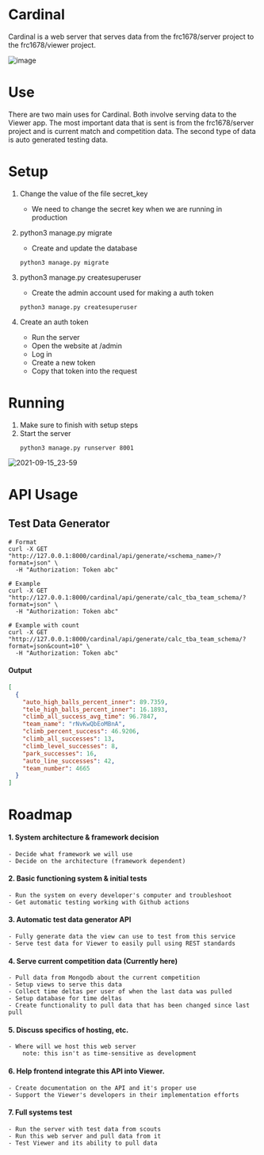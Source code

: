 # Cardinal
Cardinal is a web server that serves data from the frc1678/server project to the frc1678/viewer project.

![image](https://user-images.githubusercontent.com/35516367/134759890-bbc24731-eed9-42d2-94a0-822dc26c9d73.png)

# Use
There are two main uses for Cardinal. Both involve serving data to the Viewer app. The most important data that is sent is from the frc1678/server project and is current match and competition data. The second type of data is auto generated testing data.

# Setup
1. Change the value of the file secret_key
	- We need to change the secret key when we are running in production


2. python3 manage.py migrate
	- Create and update the database

	```
	python3 manage.py migrate
	```


3. python3 manage.py createsuperuser
	- Create the admin account used for making a auth token

	```
	python3 manage.py createsuperuser
	```
	

4. Create an auth token
	- Run the server
	- Open the website at /admin
	- Log in
	- Create a new token
	- Copy that token into the request
	
# Running
1. Make sure to finish with setup steps
2. Start the server
	```
	python3 manage.py runserver 8001
	```

![2021-09-15_23-59](https://user-images.githubusercontent.com/35516367/133566395-8b683eda-ba8e-4f1d-8362-dabdbd083461.png)


# API Usage

## Test Data Generator
```
# Format
curl -X GET "http://127.0.0.1:8000/cardinal/api/generate/<schema_name>/?format=json" \
  -H "Authorization: Token abc"
```
```
# Example
curl -X GET "http://127.0.0.1:8000/cardinal/api/generate/calc_tba_team_schema/?format=json" \
  -H "Authorization: Token abc"
```
```
# Example with count
curl -X GET "http://127.0.0.1:8000/cardinal/api/generate/calc_tba_team_schema/?format=json&count=10" \
  -H "Authorization: Token abc"
```

#### Output
```json
[
  {
    "auto_high_balls_percent_inner": 89.7359,
    "tele_high_balls_percent_inner": 16.1893,
    "climb_all_success_avg_time": 96.7847,
    "team_name": "rNvKwQbEoMBnA",
    "climb_percent_success": 46.9206,
    "climb_all_successes": 13,
    "climb_level_successes": 8,
    "park_successes": 16,
    "auto_line_successes": 42,
    "team_number": 4665
  }
]
```

# Roadmap
#### 1. System architecture & framework decision
	- Decide what framework we will use
	- Decide on the architecture (framework dependent)

#### 2. Basic functioning system & initial tests
	- Run the system on every developer's computer and troubleshoot
	- Get automatic testing working with Github actions

#### 3. Automatic test data generator API
	- Fully generate data the view can use to test from this service
	- Serve test data for Viewer to easily pull using REST standards

#### 4. Serve current competition data <b>(Currently here)</b>
	- Pull data from Mongodb about the current competition
	- Setup views to serve this data
	- Collect time deltas per user of when the last data was pulled
	- Setup database for time deltas
	- Create functionality to pull data that has been changed since last pull

#### 5. Discuss specifics of hosting, etc.
	- Where will we host this web server
		note: this isn't as time-sensitive as development

#### 6. Help frontend integrate this API into Viewer.
	- Create documentation on the API and it's proper use
	- Support the Viewer's developers in their implementation efforts

#### 7. Full systems test
	- Run the server with test data from scouts
	- Run this web server and pull data from it
	- Test Viewer and its ability to pull data

